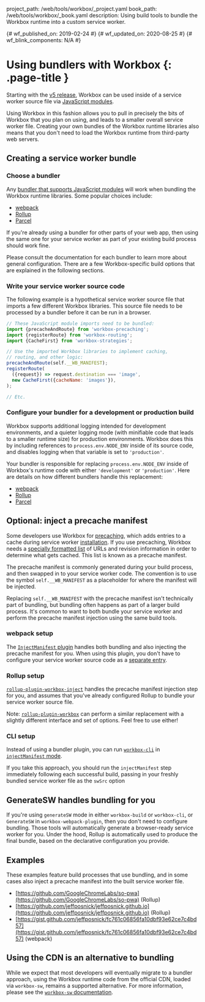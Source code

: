 project_path: /web/tools/workbox/_project.yaml
book_path: /web/tools/workbox/_book.yaml
description: Using build tools to bundle the Workbox runtime into a custom service worker.

{# wf_published_on: 2019-02-24 #}
{# wf_updated_on: 2020-08-25 #}
{# wf_blink_components: N/A #}

# Using bundlers with Workbox {: .page-title }

Starting with the [v5 release](https://github.com/GoogleChrome/workbox/releases/tag/v5.0.0), Workbox can be used inside of a service worker source file via [JavaScript modules](https://developer.mozilla.org/en-US/docs/Web/JavaScript/Guide/Modules).

Using Workbox in this fashion allows you to pull in precisely the bits of Workbox that you plan on using, and leads to a smaller overall service worker file. Creating your own bundles of the Workbox runtime libraries also means that you don't need to load the Workbox runtime from third-party web servers.

## Creating a service worker bundle

### Choose a bundler

Any [bundler that supports JavaScript modules](https://bundlers.tooling.report/) will work when bundling the Workbox runtime libraries. Some popular choices include:

- [webpack](https://webpack.js.org/)
- [Rollup](https://rollupjs.org/guide/en/)
- [Parcel](https://parceljs.org/)

If you're already using a bundler for other parts of your web app, then using the same one for your service worker as part of your existing build process should work fine.

Please consult the documentation for each bundler to learn more about general configuration. There are a few Workbox-specific build options that are explained in the following sections.

### Write your service worker source code

The following example is a hypothetical service worker source file that imports a few different Workbox libraries. This source file needs to be processed by a bundler before it can be run in a browser.

```javascript
// These JavaScript module imports need to be bundled:
import {precacheAndRoute} from 'workbox-precaching';
import {registerRoute} from 'workbox-routing';
import {CacheFirst} from 'workbox-strategies';

// Use the imported Workbox libraries to implement caching,
// routing, and other logic:
precacheAndRoute(self.__WB_MANIFEST);
registerRoute(
  ({request}) => request.destination === 'image',
  new CacheFirst({cacheName: 'images'}),
);

// Etc.
```

### Configure your bundler for a development or production build

Workbox supports additional logging intended for development environments, and a quieter logging mode (with minifiable code that leads to a smaller runtime size) for production environments. Workbox does this by including references to `process.env.NODE_ENV` inside of its source code, and disables logging when that variable is set to `'production'`.

Your bundler is responsible for replacing `process.env.NODE_ENV` inside of Workbox's runtime code with either `'development'` or `'production'`. Here are details on how different bundlers handle this replacement:

- [webpack](https://webpack.js.org/guides/production/#specify-the-mode)
- [Rollup](https://github.com/rollup/plugins/tree/master/packages/replace#readme)
- [Parcel](https://parceljs.org/env.html)

## Optional: inject a precache manifest

Some developers use Workbox for [precaching](/web/tools/workbox/modules/workbox-precaching), which adds entries to a cache during service worker [installation](/web/fundamentals/primers/service-workers/lifecycle#install). If you use precaching, Workbox needs a [specially formatted list](/web/tools/workbox/modules/workbox-precaching#explanation_of_the_precache_list) of URLs and revision information in order to determine what gets cached. This list is known as a precache manifest.

The precache manifest is commonly generated during your build process, and then swapped in to your service worker code. The convention is to use the symbol `self.__WB_MANIFEST` as a placeholder for where the manifest will be injected.

Replacing `self.__WB_MANIFEST` with the precache manifest isn't technically part of bundling, but bundling often happens as part of a larger build process. It's common to want to both bundle your service worker and perform the precache manifest injection using the same build tools.

### webpack setup

The [`InjectManifest` plugin](/web/tools/workbox/modules/workbox-webpack-plugin#injectmanifest_plugin) handles both bundling and also injecting the precache manifest for you. When using this plugin, you don't have to configure your service worker source code as a [separate entry](https://webpack.js.org/concepts/entry-points/).

### Rollup setup

[`rollup-plugin-workbox-inject`](https://github.com/chromeos/static-site-scaffold-modules/blob/master/modules/rollup-plugin-workbox-inject/README.md) handles the precache manifest injection step for you, and assumes that you've already configured Rollup to bundle your service worker source file.

Note: [`rollup-plugin-workbox`](https://github.com/modernweb-dev/web/tree/master/packages/rollup-plugin-workbox#injectmanifest) can perform a similar replacement with a slightly different interface and set of options. Feel free to use either!

### CLI setup

Instead of using a bundler plugin, you can run [`workbox-cli`](/web/tools/workbox/modules/workbox-cli) in [`injectManifest` mode](/web/tools/workbox/modules/workbox-cli#injectmanifest).

If you take this approach, you should run the `injectManifest` step immediately following each successful build, passing in your freshly bundled service worker file as the `swSrc` option

## GenerateSW handles bundling for you

If you're using `generateSW` mode in either `workbox-build` or `workbox-cli`, or `GenerateSW` in `workbox-webpack-plugin`, then you don't need to configure bundling. Those tools will automatically generate a browser-ready service worker for you. Under the hood, Rollup is automatically used to produce the final bundle, based on the declarative configuration you provide.

## Examples

These examples feature build processes that use bundling, and in some cases also inject a precache manifest into the built service worker file.

- [https://github.com/GoogleChromeLabs/so-pwa](https://github.com/GoogleChromeLabs/so-pwa) (Rollup)
- [https://github.com/jeffposnick/jeffposnick.github.io](https://github.com/jeffposnick/jeffposnick.github.io) (Rollup)
- [https://gist.github.com/jeffposnick/fc761c06856fa10dbf93e62ce7c4bd57](https://gist.github.com/jeffposnick/fc761c06856fa10dbf93e62ce7c4bd57) (webpack)

## Using the CDN is an alternative to bundling

While we expect that most developers will eventually migrate to a bundler approach, using the Workbox runtime code from the official CDN, loaded via `workbox-sw`, remains a supported alternative. For more information, please see the [`workbox-sw` documentation](/web/tools/workbox/modules/workbox-sw).
